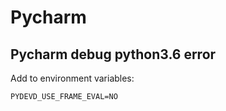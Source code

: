 # Pycharm
## Pycharm debug python3.6 error
Add to environment variables:
```
PYDEVD_USE_FRAME_EVAL=NO
```